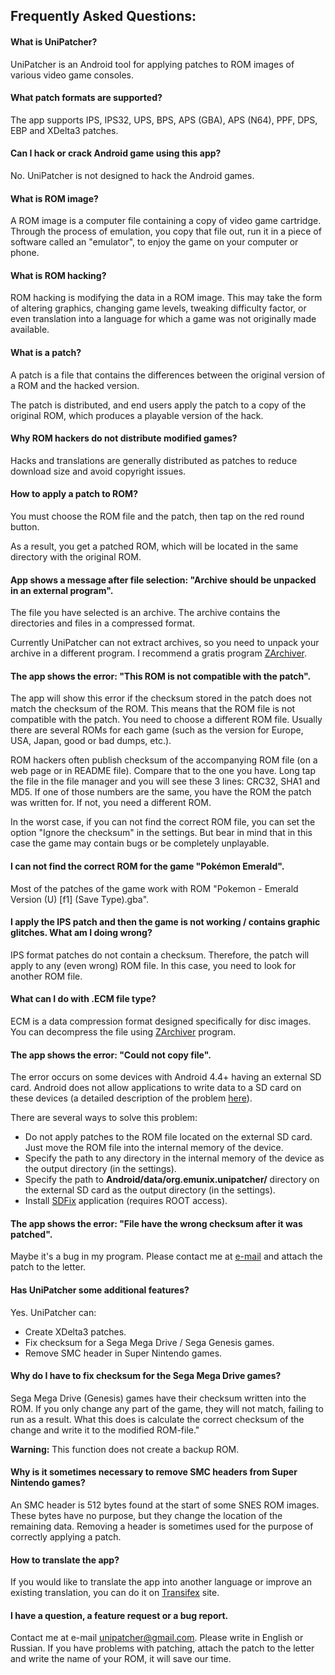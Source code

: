 ## Frequently Asked Questions:

#### What is UniPatcher?

UniPatcher is an Android tool for applying patches to ROM images of various video game consoles.

#### What patch formats are supported?

The app supports IPS, IPS32, UPS, BPS, APS (GBA), APS (N64), PPF, DPS, EBP and XDelta3 patches.

#### Can I hack or crack Android game using this app?

No. UniPatcher is not designed to hack the Android games.

#### What is ROM image?

A ROM image is a computer file containing a copy of video game cartridge. Through the process of emulation, you copy that file out, run it in a piece of software called an "emulator", to enjoy the game on your computer or phone.

#### What is ROM hacking?

ROM hacking is modifying the data in a ROM image. This may take the form of altering graphics, changing game levels, tweaking difficulty factor, or even translation into a language for which a game was not originally made available.

#### What is a patch?

A patch is a file that contains the differences between the original version of a ROM and the hacked version.

The patch is distributed, and end users apply the patch to a copy of the original ROM, which produces a playable version of the hack.

#### Why ROM hackers do not distribute modified games?

Hacks and translations are generally distributed as patches to reduce download size and avoid copyright issues.

#### How to apply a patch to ROM?

You must choose the ROM file and the patch, then tap on the red round button.

As a result, you get a patched ROM, which will be located in the same directory with the original ROM.

#### App shows a message after file selection: "Archive should be unpacked in an external program".

The file you have selected is an archive. The archive contains the directories and files in a compressed format.

Currently UniPatcher can not extract archives, so you need to unpack your archive in a different program. I recommend a gratis program [ZArchiver](https://play.google.com/store/apps/details?id=ru.zdevs.zarchiver).

#### The app shows the error: "This ROM is not compatible with the patch".

The app will show this error if the checksum stored in the patch does not match the checksum of the ROM. This means that the ROM file is not compatible with the patch. You need to choose a different ROM file. Usually there are several ROMs for each game (such as the version for Europe, USA, Japan, good or bad dumps, etc.).

ROM hackers often publish checksum of the accompanying ROM file (on a web page or in README file). Compare that to the one you have. Long tap the file in the file manager and you will see these 3 lines: CRC32, SHA1 and MD5. If one of those numbers are the same, you have the ROM the patch was written for. If not, you need a different ROM.

In the worst case, if you can not find the correct ROM file, you can set the option "Ignore the checksum" in the settings. But bear in mind that in this case the game may contain bugs or be completely unplayable.

#### I can not find the correct ROM for the game "Pokémon Emerald".

Most of the patches of the game work with ROM "Pokemon - Emerald Version (U) \[f1\] (Save Type).gba".

#### I apply the IPS patch and then the game is not working / contains graphic glitches. What am I doing wrong?

IPS format patches do not contain a checksum. Therefore, the patch will apply to any (even wrong) ROM file. In this case, you need to look for another ROM file.

#### What can I do with .ECM file type?

ECM is a data compression format designed specifically for disc images. You can decompress the file using [ZArchiver](https://play.google.com/store/apps/details?id=ru.zdevs.zarchiver) program.

#### The app shows the error: "Could not copy file".

The error occurs on some devices with Android 4.4+ having an external SD card. Android does not allow applications to write data to a SD card on these devices (a detailed description of the problem [here](http://www.androidpolice.com/2014/02/17/external-blues-google-has-brought-big-changes-to-sd-cards-in-kitkat-and-even-samsung-may-be-implementing-them/)).

There are several ways to solve this problem:

- Do not apply patches to the ROM file located on the external SD card. Just move the ROM file into the internal memory of the device.
- Specify the path to any directory in the internal memory of the device as the output directory (in the settings).
- Specify the path to **Android/data/org.emunix.unipatcher/** directory on the external SD card as the output directory (in the settings).
- Install [SDFix](https://play.google.com/store/apps/details?id=nextapp.sdfix) application (requires ROOT access).

#### The app shows the error: "File have the wrong checksum after it was patched".

Maybe it's a bug in my program. Please contact me at [e-mail](mailto:unipatcher@gmail.com) and attach the patch to the letter.

#### Has UniPatcher some additional features?

Yes. UniPatcher can:

- Create XDelta3 patches.
- Fix checksum for a Sega Mega Drive / Sega Genesis games.
- Remove SMC header in Super Nintendo games.

#### Why do I have to fix checksum for the Sega Mega Drive games?

Sega Mega Drive (Genesis) games have their checksum written into the ROM. If you only change any part of the game, they will not match, failing to run as a result. What this does is calculate the correct checksum of the change and write it to the modified ROM-file."

**Warning:** This function does not create a backup ROM.

#### Why is it sometimes necessary to remove SMC headers from Super Nintendo games?

An SMC header is 512 bytes found at the start of some SNES ROM images. These bytes have no purpose, but they change the location of the remaining data. Removing a header is sometimes used for the purpose of correctly applying a patch.

#### How to translate the app?

If you would like to translate the app into another language or improve an existing translation, you can do it on [Transifex](https://www.transifex.com/unipatcher/unipatcher/dashboard/) site.

#### I have a question, a feature request or a bug report.

Contact me at e-mail <unipatcher@gmail.com>. Please write in English or Russian. If you have problems with patching, attach the patch to the letter and write the name of your ROM, it will save our time.
